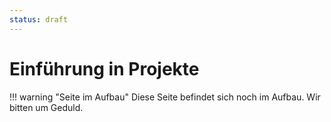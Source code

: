 ```yaml
---
status: draft
---
```



# Einführung in Projekte

!!! warning "Seite im Aufbau"
    Diese Seite befindet sich noch im Aufbau. Wir bitten um Geduld.


<!-- md:version 1.2.2 --> 
<!-- md:feature -->